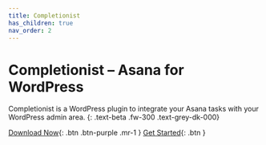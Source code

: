 ```yaml
---
title: Completionist
has_children: true
nav_order: 2
---
```


# Completionist – Asana for WordPress

Completionist is a WordPress plugin to integrate your Asana tasks with your WordPress admin area.
{: .text-beta .fw-300 .text-grey-dk-000}

[Download Now](https://purpleturtlecreative.com/completionist/){: .btn .btn-purple .mr-1 }
[Get Started](https://docs.purpleturtlecreative.com/completionist/getting-started/){: .btn }

